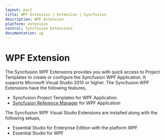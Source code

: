 ```yaml
---
layout: post
title: WPF Extension | Extension | Syncfusion
description: WPF Extension
platform: extension
control: Syncfusion Extensions
documentation: ug
---
```


# WPF Extension

The Syncfusion WPF Extensions provides you with quick access to Project Templates to create or configure the Syncfusion WPF Application. It supports Microsoft Visual Studio 2010 or higher. The Syncfusion WPF Extensions have the following features,

* Syncfusion Project Templates for WPF Application
* [Syncfusion Reference Manager](https://help.syncfusion.com/extension/syncfusion-reference-manager/) for WPF Application

The Syncfusion WPF Visual Studio Extensions are installed along with the following setups,

* Essential Studio for Enterprise Edition with the platform WPF
* Essential Studio for WPF
